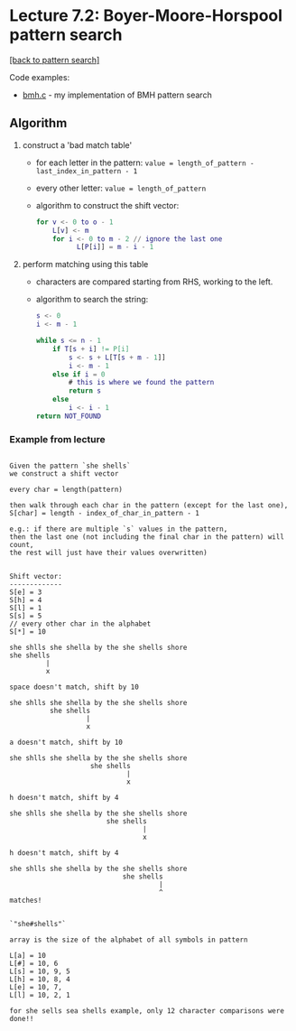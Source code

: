# Lecture 7.2: Boyer-Moore-Horspool pattern search

[[back to pattern search]](./README.md)

Code examples:

- [bmh.c](bmh.c) - my implementation of BMH pattern search

## Algorithm

1. construct a 'bad match table'

   - for each letter in the pattern:
     `value = length_of_pattern - last_index_in_pattern - 1`
   - every other letter: `value = length_of_pattern`

    - algorithm to construct the shift vector:
      ```matlab
      for v <- 0 to o - 1
          L[v] <- m
          for i <- 0 to m - 2 // ignore the last one
                L[P[i]] = m - i - 1
      ```

2. perform matching using this table
    - characters are compared starting from RHS, working to the left.

    - algorithm to search the string:
      ```matlab
      s <- 0
      i <- m - 1

      while s <= n - 1
          if T[s + i] != P[i]
              s <- s + L[T[s + m - 1]]
              i <- m - 1
          else if i = 0
              # this is where we found the pattern
              return s
          else
              i <- i - 1
      return NOT_FOUND
        ```



### Example from lecture

```

Given the pattern `she shells`
we construct a shift vector

every char = length(pattern)

then walk through each char in the pattern (except for the last one),
S[char] = length - index_of_char_in_pattern - 1

e.g.: if there are multiple `s` values in the pattern,
then the last one (not including the final char in the pattern) will count,
the rest will just have their values overwritten)


Shift vector:
-------------
S[e] = 3
S[h] = 4
S[l] = 1
S[s] = 5
// every other char in the alphabet
S[*] = 10

she shlls she shella by the she shells shore
she shells
         |
         x

space doesn't match, shift by 10

she shlls she shella by the she shells shore
          she shells
                   |
                   x

a doesn't match, shift by 10

she shlls she shella by the she shells shore
                    she shells
                             |
                             x

h doesn't match, shift by 4

she shlls she shella by the she shells shore
                        she shells
                                 |
                                 x

h doesn't match, shift by 4

she shlls she shella by the she shells shore
                            she shells
                                     |
                                     ^
matches!


`"she#shells"`

array is the size of the alphabet of all symbols in pattern

L[a] = 10
L[#] = 10, 6
L[s] = 10, 9, 5
L[h] = 10, 8, 4
L[e] = 10, 7,
L[l] = 10, 2, 1

for she sells sea shells example, only 12 character comparisons were done!!

```

